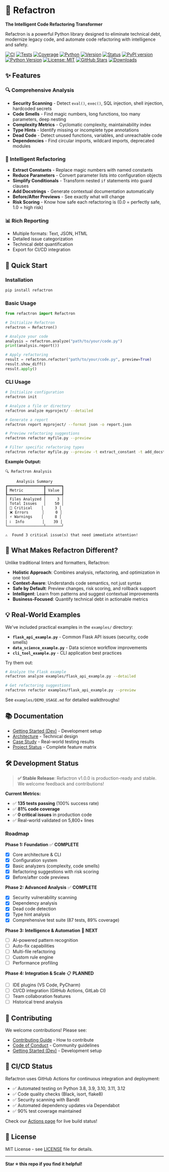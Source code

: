 # 🤖 Refactron

**The Intelligent Code Refactoring Transformer**

Refactron is a powerful Python library designed to eliminate technical debt, modernize legacy code, and automate code refactoring with intelligence and safety.

[![CI](https://github.com/Refactron-ai/Refactron_lib/workflows/CI/badge.svg)](https://github.com/Refactron-ai/Refactron_lib/actions)
[![Tests](https://img.shields.io/badge/tests-98%20passed-brightgreen)]()
[![Coverage](https://img.shields.io/badge/coverage-90%25-brightgreen)]()
[![Python](https://img.shields.io/badge/python-3.8%2B-blue)]()
[![Version](https://img.shields.io/badge/version-1.0.0-blue)]()
[![Status](https://img.shields.io/badge/status-stable-brightgreen)]()
[![PyPI version](https://badge.fury.io/py/refactron.svg)](https://pypi.org/project/refactron/)
[![Python Version](https://img.shields.io/pypi/pyversions/refactron.svg)](https://pypi.org/project/refactron/)
[![License: MIT](https://img.shields.io/badge/License-MIT-yellow.svg)](https://opensource.org/licenses/MIT)
[![GitHub Stars](https://img.shields.io/github/stars/Refactron-ai/Refactron_lib?style=social)](https://github.com/Refactron-ai/Refactron_lib)
[![Downloads](https://pepy.tech/badge/refactron)](https://pepy.tech/project/refactron)

## ✨ Features

### 🔍 **Comprehensive Analysis**
- **Security Scanning** - Detect `eval()`, `exec()`, SQL injection, shell injection, hardcoded secrets
- **Code Smells** - Find magic numbers, long functions, too many parameters, deep nesting
- **Complexity Metrics** - Cyclomatic complexity, maintainability index
- **Type Hints** - Identify missing or incomplete type annotations
- **Dead Code** - Detect unused functions, variables, and unreachable code
- **Dependencies** - Find circular imports, wildcard imports, deprecated modules

### 🔧 **Intelligent Refactoring**
- **Extract Constants** - Replace magic numbers with named constants
- **Reduce Parameters** - Convert parameter lists into configuration objects
- **Simplify Conditionals** - Transform nested `if` statements into guard clauses
- **Add Docstrings** - Generate contextual documentation automatically
- **Before/After Previews** - See exactly what will change
- **Risk Scoring** - Know how safe each refactoring is (0.0 = perfectly safe, 1.0 = high risk)

### 📊 **Rich Reporting**
- Multiple formats: Text, JSON, HTML
- Detailed issue categorization
- Technical debt quantification
- Export for CI/CD integration

## 🚀 Quick Start

### Installation

```bash
pip install refactron
```

### Basic Usage

```python
from refactron import Refactron

# Initialize Refactron
refactron = Refactron()

# Analyze your code
analysis = refactron.analyze("path/to/your/code.py")
print(analysis.report())

# Apply refactoring
result = refactron.refactor("path/to/your/code.py", preview=True)
result.show_diff()
result.apply()
```

### CLI Usage

```bash
# Initialize configuration
refactron init

# Analyze a file or directory
refactron analyze myproject/ --detailed

# Generate a report
refactron report myproject/ --format json -o report.json

# Preview refactoring suggestions
refactron refactor myfile.py --preview

# Filter specific refactoring types
refactron refactor myfile.py --preview -t extract_constant -t add_docstring
```

**Example Output:**
```
🔍 Refactron Analysis

     Analysis Summary     
┏━━━━━━━━━━━━━━━━┳━━━━━━━┓
┃ Metric         ┃ Value ┃
┡━━━━━━━━━━━━━━━━╇━━━━━━━┩
│ Files Analyzed │     3 │
│ Total Issues   │    50 │
│ 🔴 Critical    │     3 │
│ ❌ Errors      │     0 │
│ ⚡ Warnings    │     8 │
│ ℹ️  Info        │    39 │
└────────────────┴───────┘

⚠️  Found 3 critical issue(s) that need immediate attention!
```

## 🎯 What Makes Refactron Different?

Unlike traditional linters and formatters, Refactron:

- **Holistic Approach**: Combines analysis, refactoring, and optimization in one tool
- **Context-Aware**: Understands code semantics, not just syntax
- **Safe by Default**: Preview changes, risk scoring, and rollback support
- **Intelligent**: Learn from patterns and suggest contextual improvements
- **Business-Focused**: Quantify technical debt in actionable metrics

## 💡 Real-World Examples

We've included practical examples in the `examples/` directory:

- **`flask_api_example.py`** - Common Flask API issues (security, code smells)
- **`data_science_example.py`** - Data science workflow improvements
- **`cli_tool_example.py`** - CLI application best practices

Try them out:
```bash
# Analyze the Flask example
refactron analyze examples/flask_api_example.py --detailed

# Get refactoring suggestions
refactron refactor examples/flask_api_example.py --preview
```

See `examples/DEMO_USAGE.md` for detailed walkthroughs!

## 📚 Documentation

- [Getting Started (Dev)](GETTING_STARTED_DEV.md) - Development setup
- [Architecture](ARCHITECTURE.md) - Technical design
- [Case Study](CASE_STUDY.md) - Real-world testing results
- [Project Status](PROJECT_STATUS.md) - Complete feature matrix

## 🛠️ Development Status

> **✅ Stable Release**: Refactron v1.0.0 is production-ready and stable. We welcome feedback and contributions!

**Current Metrics:**
- ✅ **135 tests passing** (100% success rate)
- ✅ **81% code coverage**
- ✅ **0 critical issues** in production code
- ✅ Real-world validated on 5,800+ lines

### Roadmap

**Phase 1: Foundation** ✅ **COMPLETE**
- [x] Core architecture & CLI
- [x] Configuration system
- [x] Basic analyzers (complexity, code smells)
- [x] Refactoring suggestions with risk scoring
- [x] Before/after code previews

**Phase 2: Advanced Analysis** ✅ **COMPLETE**
- [x] Security vulnerability scanning
- [x] Dependency analysis
- [x] Dead code detection
- [x] Type hint analysis
- [x] Comprehensive test suite (87 tests, 89% coverage)

**Phase 3: Intelligence & Automation** 🚧 **NEXT**
- [ ] AI-powered pattern recognition
- [ ] Auto-fix capabilities
- [ ] Multi-file refactoring
- [ ] Custom rule engine
- [ ] Performance profiling

**Phase 4: Integration & Scale** 📋 **PLANNED**
- [ ] IDE plugins (VS Code, PyCharm)
- [ ] CI/CD integration (GitHub Actions, GitLab CI)
- [ ] Team collaboration features
- [ ] Historical trend analysis

## 🤝 Contributing

We welcome contributions! Please see:
- [Contributing Guide](CONTRIBUTING.md) - How to contribute
- [Code of Conduct](CODE_OF_CONDUCT.md) - Community guidelines
- [Getting Started (Dev)](GETTING_STARTED_DEV.md) - Development setup



## 🧪 CI/CD Status

Refactron uses GitHub Actions for continuous integration and deployment:
- ✅ Automated testing on Python 3.8, 3.9, 3.10, 3.11, 3.12
- ✅ Code quality checks (Black, isort, flake8)
- ✅ Security scanning with Bandit
- ✅ Automated dependency updates via Dependabot
- ✅ 90% test coverage maintained

Check our [Actions page](https://github.com/Refactron-ai/Refactron_lib/actions) for live build status!

## 📄 License

MIT License - see [LICENSE](LICENSE) file for details.


---

**Star ⭐ this repo if you find it helpful!**

